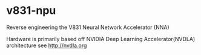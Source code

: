 # v831-npu
Reverse engineering the V831 Neural Network Accelerator (NNA)

Hardware is primarily based off NVIDIA Deep Learning Accelerator(NVDLA) architecture see http://nvdla.org
